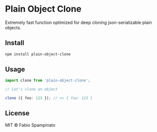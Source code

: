 # Plain Object Clone

Extremely fast function optimized for deep cloning json-serializable plain objects.

## Install

```sh
npm install plain-object-clone
```

## Usage

```ts
import clone from 'plain-object-clone';

// Let's clone an object

clone ({ foo: 123 }); // => { foo: 123 }
```

## License

MIT © Fabio Spampinato
